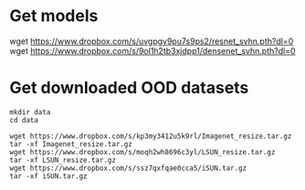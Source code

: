 # Get models 
wget https://www.dropbox.com/s/uvgpgy9pu7s9ps2/resnet_svhn.pth?dl=0
wget https://www.dropbox.com/s/9ol1h2tb3xjdpp1/densenet_svhn.pth?dl=0

# Get downloaded OOD datasets 
    mkdir data
    cd data

    wget https://www.dropbox.com/s/kp3my3412u5k9rl/Imagenet_resize.tar.gz
    tar -xf Imagenet_resize.tar.gz 
    wget https://www.dropbox.com/s/moqh2wh8696c3yl/LSUN_resize.tar.gz
    tar -xf LSUN_resize.tar.gz 
    wget https://www.dropbox.com/s/ssz7qxfqae0cca5/iSUN.tar.gz
    tar -xf iSUN.tar.gz 

    